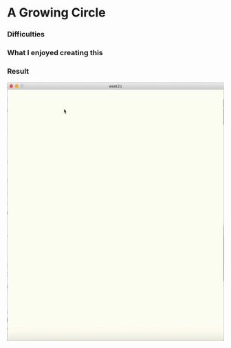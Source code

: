# A Growing Circle



### Difficulties ###


### What I enjoyed creating this ###


### Result ###
<img src="na2450_Week2_Assignment.gif" width="600" height="600" align="middle">
